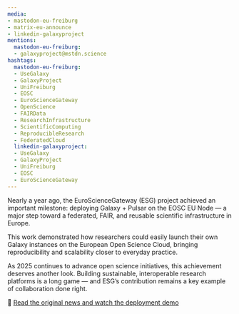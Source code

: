 ```yaml
---
media:
- mastodon-eu-freiburg
- matrix-eu-announce
- linkedin-galaxyproject
mentions:
  mastodon-eu-freiburg:
  - galaxyproject@mstdn.science
hashtags:
  mastodon-eu-freiburg:
  - UseGalaxy
  - GalaxyProject
  - UniFreiburg
  - EOSC
  - EuroScienceGateway
  - OpenScience
  - FAIRData
  - ResearchInfrastructure
  - ScientificComputing
  - ReproducibleResearch
  - FederatedCloud
  linkedin-galaxyproject:
  - UseGalaxy
  - GalaxyProject
  - UniFreiburg
  - EOSC
  - EuroScienceGateway
---
```

Nearly a year ago, the EuroScienceGateway (ESG) project achieved an important milestone: deploying Galaxy + Pulsar on the EOSC EU Node — a major step toward a federated, FAIR, and reusable scientific infrastructure in Europe.

This work demonstrated how researchers could easily launch their own Galaxy instances on the European Open Science Cloud, bringing reproducibility and scalability closer to everyday practice.

As 2025 continues to advance open science initiatives, this achievement deserves another look. Building sustainable, interoperable research platforms is a long game — and ESG’s contribution remains a key example of collaboration done right.

🔗 [Read the original news and watch the deployment demo](https://galaxyproject.org/news/2025-01-29-esg-eosc/)